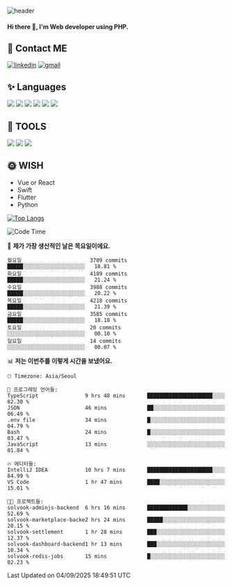 ![header](https://capsule-render.vercel.app/api?type=waving&color=auto&height=300&section=header&text=Elin&fontSize=90&animation=twinkling)

#### Hi there 👋, I'm <b>Web developer</b> using PHP. ####

<!--
- 🔭 I’m currently working on Uniwill
- 🌱 I’m currently learning Vue or React or Python.
-->

<!---#### I am PHP developer --->

## 💌 Contact ME ###
[<img src='https://img.shields.io/badge/-EunjiKo-%230A66C2?style=flat-square&logo=LinkedIn&logoColor=white' alt='linkedin'>](https://www.linkedin.com/in/https://www.linkedin.com/in/eunji-ko-00a907164//)  [<img src='https://img.shields.io/badge/-einee214%40gmail.com-%23EA4335?style=flat-square&logo=Gmail&logoColor=white' alt='gmail'>](einee214@gmail.com)  


## ✨ Languages
<img src='https://img.shields.io/badge/-PHP-%23777BB4?style=for-the-badge&logo=PHP&logoColor=white'> <img src='https://img.shields.io/badge/-Laravel-%23FF2D20?style=for-the-badge&logo=Laravel&logoColor=white'> <img src='https://img.shields.io/badge/Jquery-%230769AD?style=for-the-badge&logo=Jquery&logoColor=white'> <img src='https://img.shields.io/badge/CSS3-%231572B6?style=for-the-badge&logo=CSS3&logoColor=white'> <img src='https://img.shields.io/badge/Bootstrap-%237952B3?style=for-the-badge&logo=Bootstrap&logoColor=white' > <img src='https://img.shields.io/badge/MySQL-%234479A1?style=for-the-badge&logo=MySQL&logoColor=white' >

## 🌷 TOOLS
<img src='https://img.shields.io/badge/PHPSTORM-%23000000?style=for-the-badge&logo=PhpStorm&logoColor=white' > <img src='https://img.shields.io/badge/GitLab-%23FCA121?style=for-the-badge&logo=GitLab&logoColor=white' > <img src='https://img.shields.io/badge/GitHub-%23181717?style=for-the-badge&logo=GitHub&logoColor=white'>


## 🌞 WISH
- Vue or React
- Swift
- Flutter
- Python


[![Top Langs](https://github-readme-stats.vercel.app/api/top-langs/?username=ein214&layout=compact)](https://github.com/anuraghazra/github-readme-stats)

<!--START_SECTION:waka-->
![Code Time](http://img.shields.io/badge/Code%20Time-4%2C436%20hrs%2041%20mins-blue)

📅 **제가 가장 생산적인 날은 목요일이에요.** 

```text
월요일                      3709 commits        █████░░░░░░░░░░░░░░░░░░░░   18.81 % 
화요일                      4189 commits        █████░░░░░░░░░░░░░░░░░░░░   21.24 % 
수요일                      3988 commits        █████░░░░░░░░░░░░░░░░░░░░   20.22 % 
목요일                      4218 commits        █████░░░░░░░░░░░░░░░░░░░░   21.39 % 
금요일                      3585 commits        █████░░░░░░░░░░░░░░░░░░░░   18.18 % 
토요일                      20 commits          ░░░░░░░░░░░░░░░░░░░░░░░░░   00.10 % 
일요일                      14 commits          ░░░░░░░░░░░░░░░░░░░░░░░░░   00.07 % 
```


📊 **저는 이번주를 이렇게 시간을 보냈어요.** 

```text
🕑︎ Timezone: Asia/Seoul

💬 프로그래밍 언어들: 
TypeScript               9 hrs 48 mins       █████████████████████░░░░   82.30 % 
JSON                     46 mins             ██░░░░░░░░░░░░░░░░░░░░░░░   06.49 % 
.env file                34 mins             █░░░░░░░░░░░░░░░░░░░░░░░░   04.79 % 
Bash                     24 mins             █░░░░░░░░░░░░░░░░░░░░░░░░   03.47 % 
JavaScript               13 mins             ░░░░░░░░░░░░░░░░░░░░░░░░░   01.84 % 

🔥 에디터들: 
IntelliJ IDEA            10 hrs 7 mins       █████████████████████░░░░   84.99 % 
VS Code                  1 hr 47 mins        ████░░░░░░░░░░░░░░░░░░░░░   15.01 % 

🐱‍💻 프로젝트들: 
solvook-adminjs-backend  6 hrs 16 mins       █████████████░░░░░░░░░░░░   52.69 % 
solvook-marketplace-backe2 hrs 24 mins       █████░░░░░░░░░░░░░░░░░░░░   20.15 % 
solvook-settlement       1 hr 28 mins        ███░░░░░░░░░░░░░░░░░░░░░░   12.37 % 
solvook-dashboard-backend1 hr 13 mins        ███░░░░░░░░░░░░░░░░░░░░░░   10.34 % 
solvook-redis-jobs       15 mins             █░░░░░░░░░░░░░░░░░░░░░░░░   02.23 % 
```


 Last Updated on 04/09/2025 18:49:51 UTC
<!--END_SECTION:waka-->

<!---![GitHub stats](https://github-readme-stats.vercel.app/api?username=ein214&show_icons=true&theme=dracula)  --->



